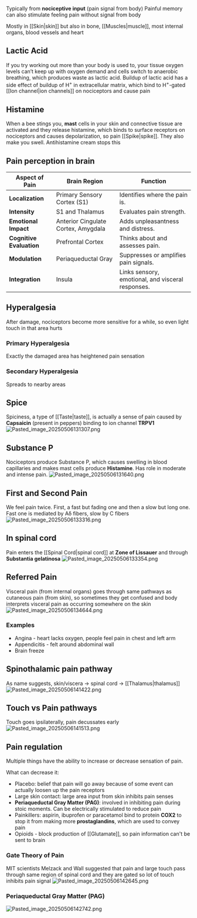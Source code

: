 Typically from **nociceptive input** (pain signal from body)
Painful memory can also stimulate feeling pain without signal from body

Mostly in [[Skin|skin]] but also in bone, [[Muscles|muscle]], most internal organs, blood vessels and heart

## Lactic Acid

If you try working out more than your body is used to, your tissue oxygen levels can’t keep up with oxygen demand and cells switch to anaerobic breathing, which produces waste as lactic acid. Buildup of lactic acid has a side effect of buildup of H<sup>+</sup> in extracellular matrix, which bind to H<sup>+</sup>-gated [[Ion channel|ion channels]] on nociceptors and cause pain

## Histamine

When a bee stings you, **mast** cells in your skin and connective tissue are activated and they release histamine, which binds to surface receptors on nociceptors and causes depolarization, so pain [[Spike|spike]]. They also make you swell. Antihistamine cream stops this

## Pain perception in brain

| **Aspect of Pain**          | **Brain Region**                      | **Function**                           |
|-----------------------------|---------------------------------------|---------------------------------------|
| **Localization**            | Primary Sensory Cortex (S1)          | Identifies where the pain is.         |
| **Intensity**               | S1 and Thalamus                      | Evaluates pain strength.              |
| **Emotional Impact**        | Anterior Cingulate Cortex, Amygdala  | Adds unpleasantness and distress.     |
| **Cognitive Evaluation**    | Prefrontal Cortex                    | Thinks about and assesses pain.       |
| **Modulation**              | Periaqueductal Gray                  | Suppresses or amplifies pain signals. |
| **Integration**             | Insula                               | Links sensory, emotional, and visceral responses.

## Hyperalgesia

After damage, nociceptors become more sensitive for a while, so even light touch in that area hurts

### Primary Hyperalgesia

Exactly the damaged area has heightened pain sensation

### Secondary Hyperalgesia

Spreads to nearby areas

## Spice

Spiciness, a type of [[Taste|taste]], is actually a sense of pain caused by **Capsaicin** (present in peppers) binding to ion channel **TRPV1**
![Pasted_image_20250506131307.png](pasted_image_20250506131307.png)

## Substance P

Nociceptors produce Substance P, which causes swelling in blood capillaries and makes mast cells produce **Histamine**.
Has role in moderate and intense pain.
![Pasted_image_20250506131640.png](pasted_image_20250506131640.png)

## First and Second Pain

We feel pain twice. First, a fast but fading one and then a slow but long one.
Fast one is mediated by Aδ fibers, slow by C fibers
![Pasted_image_20250506133316.png](pasted_image_20250506133316.png)

## In spinal cord

Pain enters the [[Spinal Cord|spinal cord]] at **Zone of Lissauer** and through **Substantia gelatinosa**
![Pasted_image_20250506133354.png](pasted_image_20250506133354.png)

## Referred Pain

Visceral pain (from internal organs) goes through same pathways as cutaneous pain (from skin), so sometimes they get confused and body interprets visceral pain as occurring somewhere on the skin
![Pasted_image_20250506134644.png](pasted_image_20250506134644.png)

### Examples

* Angina - heart lacks oxygen, people feel pain in chest and left arm
* Appendicitis - felt around abdominal wall
* Brain freeze

## Spinothalamic pain pathway

As name suggests, skin/viscera -> spinal cord -> [[Thalamus|thalamus]]
![Pasted_image_20250506141422.png](pasted_image_20250506141422.png)

## Touch vs Pain pathways

Touch goes ipsilaterally, pain decussates early
![Pasted_image_20250506141513.png](pasted_image_20250506141513.png)

## Pain regulation

Multiple things have the ability to increase or decrease sensation of pain.

What can decrease it:

* Placebo: belief that pain will go away because of some event can actually loosen up the pain receptors
* Large skin contact: large area input from skin inhibits pain senses
* **Periaqueductal Gray Matter (PAG)**: involved in inhibiting pain during stoic moments. Can be electrically stimulated to reduce pain
* Painkillers: aspirin, ibuprofen or paracetamol bind to protein **COX2** to stop it from making more **prostaglandins**, which are used to convey pain
* Opioids - block production of [[Glutamate]], so pain information can't be sent to brain

### Gate Theory of Pain

MIT scientists Melzack and Wall suggested that pain and large touch pass through same region of spinal cord and they are gated so lot of touch inhibits pain signal
![Pasted_image_20250506142645.png](pasted_image_20250506142645.png)

### Periaqueductal Gray Matter (PAG)

![Pasted_image_20250506142742.png](pasted_image_20250506142742.png)
